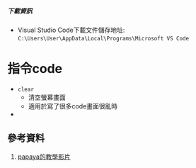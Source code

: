 ##### 下載資訊
- Visual Studio Code下載文件儲存地址: `C:\Users\User\AppData\Local\Programs\Microsoft VS Code`

# 指令code
- `clear`
	- 清空螢幕畫面
	- 適用於寫了很多code畫面很亂時
- 
## 參考資料
1. [papaya的教學影片](https://youtu.be/FKXRiAiQFiY?si=TzOkjOZP_s2rv9-Q)

